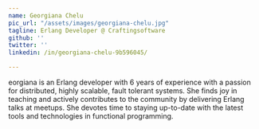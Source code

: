 ```yaml
---
name: Georgiana Chelu
pic_url: "/assets/images/georgiana-chelu.jpg"
tagline: Erlang Developer @ Craftingsoftware
github: ''
twitter: ''
linkedin: /in/georgiana-chelu-9b596045/

---
```

eorgiana is an Erlang developer with 6 years of experience with a passion for distributed, highly scalable, fault tolerant systems. She finds joy in teaching and actively contributes to the community by delivering Erlang talks at meetups. She devotes time to staying up-to-date with the latest tools and technologies in functional programming.